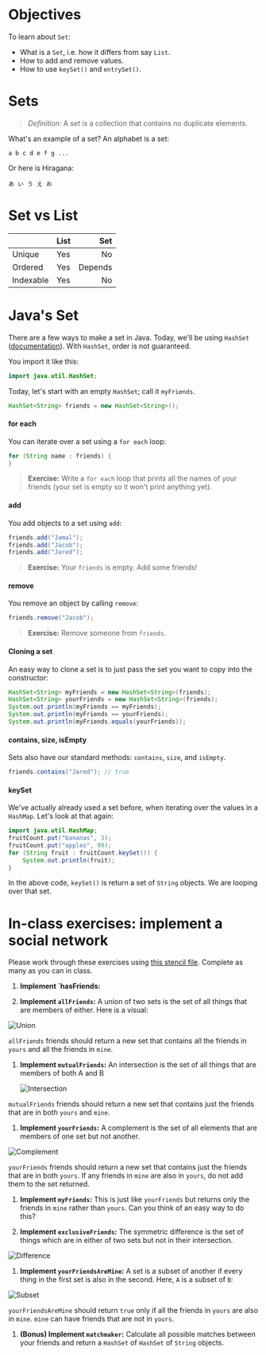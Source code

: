 # Objectives

To learn about `Set`:
- What is a `Set`, i.e. how it differs from say `List`.
- How to add and remove values.
- How to use `keySet()` and `entrySet()`.

# Sets

> *Definition:* A *set* is a collection that contains no duplicate elements.

What's an example of a set? An alphabet is a set:

```
a b c d e f g ...
```

Or here is Hiragana:

```
あ い う え お
```

# Set vs List

|| List | Set |
|:--|--|--:|
| Unique | Yes | No |
| Ordered | Yes | Depends |
| Indexable | Yes | No |

# Java's Set

There are a few ways to make a set in Java. Today, we'll be using `HashSet` ([documentation](http://docs.oracle.com/javase/7/docs/api/java/util/HashSet.html)). With `HashSet`, order is not guaranteed.

You import it like this:

```java
import java.util.HashSet;
```

Today, let's start with an empty `HashSet`; call it `myFriends`.

```java
HashSet<String> friends = new HashSet<String>();
```

#### for each

You can iterate over a set using a `for each` loop:

```java
for (String name : friends) {
}
```

> **Exercise:** Write a `for each` loop that prints all the names of your friends (your set is empty so it won't print anything yet).

#### add

You add objects to a set using `add`:

```java
friends.add("Jamal");
friends.add("Jacob");
friends.add("Jared");
```

> **Exercise:** Your `friends` is empty. Add some friends!

#### remove

You remove an object by calling `remove`:

```java
friends.remove("Jacob");
```

> **Exercise:** Remove someone from `friends`.

#### Cloning a set

An easy way to clone a set is to just pass the set you want to copy into the constructor:

```java
HashSet<String> myFriends = new HashSet<String>(friends);
HashSet<String> yourFriends = new HashSet<String>(friends);
System.out.println(myFriends == myFriends);
System.out.println(myFriends == yourFriends);
System.out.println(myFriends.equals(yourFriends));
```

#### contains, size, isEmpty

Sets also have our standard methods: `contains`, `size`, and `isEmpty`.

```java
friends.contains("Jared"); // true
```

#### keySet

We've actually already used a set before, when iterating over the values in a `HashMap`. Let's look at that again:

```java
import java.util.HashMap;
fruitCount.put("bananas", 3);
fruitCount.put("apples", 99);
for (String fruit : fruitCount.keySet()) {
    System.out.println(fruit);
}
```

In the above code, `keySet()` is return a set of `String` objects. We are looping over that set.

# In-class exercises: implement a social network

Please work through these exercises using [this stencil file](in-class%20exercise%20solutions/SocialNetwork.java). Complete as many as you can in class.

1. **Implement `hasFriends:** 

1. **Implement `allFriends`:** A union of two sets is the set of all things that are members of either. Here is a visual:

  ![Union](http://upload.wikimedia.org/wikipedia/commons/3/30/Venn0111.svg)

  `allFriends` friends should return a new set that contains all the friends in `yours` and all the friends in `mine`.

1. **Implement `mutualFriends`:** An intersection is the set of all things that are members of both A and B

    ![Intersection](http://upload.wikimedia.org/wikipedia/commons/9/99/Venn0001.svg)

  `mutualFriends` friends should return a new set that contains just the friends that are in both `yours` and `mine`.

1. **Implement `yourFriends`:** A complement is the set of all elements that are members of one set but not another.

  ![Complement](http://upload.wikimedia.org/wikipedia/commons/e/e6/Venn0100.svg)
  
  `yourFriends` friends should return a new set that contains just the friends that are in both `yours`. If any friends in `mine` are also in `yours`, do not add them to the set returned.

1. **Implement `myFriends`:** This is just like `yourFriends` but returns only the friends in `mine` rather than `yours`. Can you think of an easy way to do this?

1. **Implement `exclusiveFriends`:** The symmetric difference is the set of things which are in either of two sets but not in their intersection.

  ![Difference](http://upload.wikimedia.org/wikipedia/commons/4/46/Venn0110.svg)

1. **Implement `yourFriendsAreMine`:** A set is a subset of another if every thing in the first set is also in the second. Here, `A` is a subset of `B`:

  ![Subset](http://upload.wikimedia.org/wikipedia/commons/b/b0/Venn_A_subset_B.svg)
  
  `yourFriendsAreMine` should return `true` only if all the friends in `yours` are also in `mine`. `mine` can have friends that are not in `yours`.
  
1. **(Bonus) Implement `matchmaker`:** Calculate all possible matches between your friends and return a `HashSet` of `HashSet` of `String` objects.
